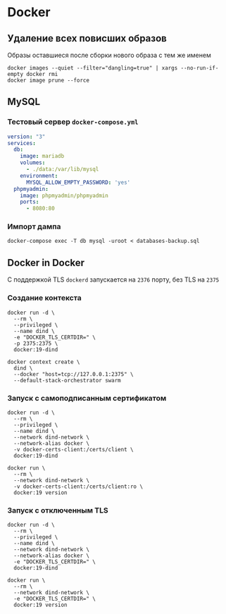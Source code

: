 # Docker

## Удаление всех повисших образов

Образы оставшиеся после сборки нового образа с тем же именем

```shell
docker images --quiet --filter="dangling=true" | xargs --no-run-if-empty docker rmi
docker image prune --force
```

## MySQL

### Тестовый сервер `docker-compose.yml`

```yaml
version: "3"
services:
  db:
    image: mariadb
    volumes:
      - ./data:/var/lib/mysql
    environment:
      MYSQL_ALLOW_EMPTY_PASSWORD: 'yes'
  phpmyadmin:
    image: phpmyadmin/phpmyadmin
    ports:
      - 8080:80
```

### Импорт дампа

```shell
docker-compose exec -T db mysql -uroot < databases-backup.sql
```


## Docker in Docker

С поддержкой TLS `dockerd` запускается на `2376` порту, без TLS на `2375`


### Создание контекста

```shell
docker run -d \
  --rm \
  --privileged \
  --name dind \
  -e "DOCKER_TLS_CERTDIR=" \
  -p 2375:2375 \
  docker:19-dind

docker context create \
  dind \
  --docker "host=tcp://127.0.0.1:2375" \
  --default-stack-orchestrator swarm
```


### Запуск с самоподписанным сертификатом

```shell
docker run -d \
  --rm \
  --privileged \
  --name dind \
  --network dind-network \
  --network-alias docker \
  -v docker-certs-client:/certs/client \
  docker:19-dind

docker run \
  --rm \
  --network dind-network \
  -v docker-certs-client:/certs/client:ro \
  docker:19 version
```


### Запуск с отключенным TLS

```shell
docker run -d \
  --rm \
  --privileged \
  --name dind \
  --network dind-network \
  --network-alias docker \
  -e "DOCKER_TLS_CERTDIR=" \
  docker:19-dind

docker run \
  --rm \
  --network dind-network \
  -e "DOCKER_TLS_CERTDIR=" \
  docker:19 version
```
